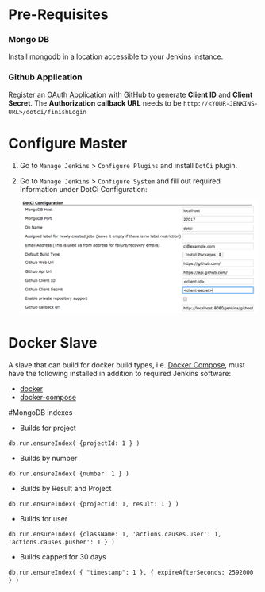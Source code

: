 # Pre-Requisites

### Mongo DB

Install [mongodb](https://www.mongodb.org/) in a location accessible to your Jenkins instance.


### Github Application

Register an [OAuth Application](https://github.com/settings/applications/new) with GitHub
to generate __Client ID__ and __Client Secret__. 
The __Authorization callback URL__ needs to be `http://<YOUR-JENKINS-URL>/dotci/finishLogin`

# Configure Master

1. Go to `Manage Jenkins` > `Configure Plugins` and install `DotCi`
   plugin.
2. Go to `Manage Jenkins` > `Configure System` and fill out required information under DotCi Configuration:

   ![dotci setup](screenshots/dotci-plugin-configuration.png)

# Docker Slave

A slave that can build for docker build types, i.e.  [Docker Compose](../usage/ci_yml/build_types/DockerCompose.md), must have the
following installed in addition to required Jenkins software:

* [docker](https://www.docker.com)
* [docker-compose](https://docs.docker.com/compose/install/)

#MongoDB indexes

* Builds for project
```
db.run.ensureIndex( {projectId: 1 } )
```

* Builds by number
``` 
db.run.ensureIndex( {number: 1 } )
```
* Builds by Result and Project
```
db.run.ensureIndex( {projectId: 1, result: 1 } )
```
* Builds for user
```
db.run.ensureIndex( {className: 1, 'actions.causes.user': 1, 'actions.causes.pusher': 1 } )
```

* Builds capped for 30 days
```
db.run.ensureIndex( { "timestamp": 1 }, { expireAfterSeconds: 2592000 } )
```

